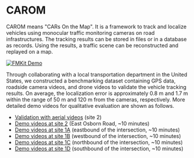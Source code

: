 # CAROM

CAROM means "CARs On the Map". It is a framework to track and localize vehicles using monocular traffic monitoring cameras on road infrastructures. The tracking results can be stored in files or in a database as records. Using the results, a traffic scene can be reconstructed and replayed on a map.

[![FMKit Demo](https://img.youtube.com/vi/74UEiJJNEXo/0.jpg)](https://youtu.be/74UEiJJNEXo)

Through collaborating with a local transportation department in the United States, we constructed a benchmarking dataset containing GPS data, roadside camera videos, and drone videos to validate the vehicle tracking results. On average, the localization error is approximately 0.8 m and 1.7 m within the range of 50 m and 120 m from the cameras, respectively. More detailed demo videos for qualitative evaluation are shown as follows.

* [Validation with aerial videos](https://youtu.be/Z6AY0bTjV-4) (site 2)
* [Demo videos at site 2](https://youtu.be/cR5G8N1hxko) (East Osborn Road, ~10 minutes)
* [Demo videos at site 1A](https://youtu.be/pKGxqBnaGAk) (eastbound of the intersection, ~10 minutes)
* [Demo videos at site 1B](https://youtu.be/aFRLNki1Sq0) (westbound of the intersection, ~10 minutes)
* [Demo videos at site 1C](https://youtu.be/79ZrOIpRCN0) (northbound of the intersection, ~10 minutes)
* [Demo videos at site 1D](https://youtu.be/pMOLFDCAGI4) (southbound of the intersection, ~10 minutes)


